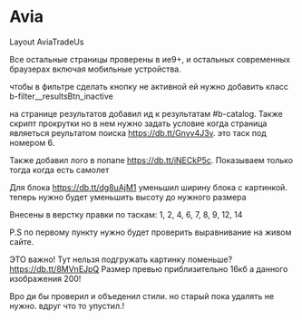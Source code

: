 Avia
====

Layout AviaTradeUs


Все остальные страницы проверены в ие9+, и остальных современных браузерах включая мобильные устройства.  

чтобы в фильтре сделать кнопку не активной ей нужно добавить класс b-filter__resultsBtn_inactive

на странице результатов добавил ид к результатам #b-catalog. Также скрипт прокрутки но в нем нужно задать условие когда страница являеться реультатом поиска https://db.tt/Gnyv4J3v. это таск под номером 6. 

Также добавил лого в попапе https://db.tt/iNECkP5c. Показываем только тогда когда есть самолет

Для блока https://db.tt/dg8uAjM1 уменьшил ширину блока с картинкой. теперь нужно будет уменьшить высоту до нужного размера

Внесены в верстку правки по таскам: 1, 2, 4, 6, 7, 8, 9, 12, 14

P.S по первому пункту нужно будет проверить выравнивание на живом сайте. 

ЭТО важно! Тут нельзя подгружать картинку поменьше? https://db.tt/8MVnEJpQ Размер превью приблизительно 16кб а данного изображения 200! 

Вро ди бы проверил и объеденил стили. но старый пока удалять не нужно. вдруг что то упустил.!  
